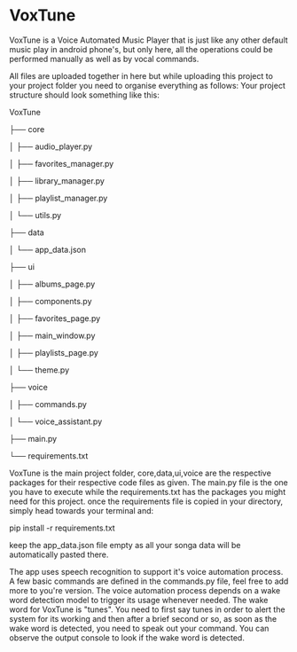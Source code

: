 # VoxTune
VoxTune is a Voice Automated Music Player that is just like any other default music play in android phone's, but only here, all the operations could be performed manually as well as by vocal commands.

All files are uploaded together in here but while uploading this project to your project folder you need to organise everything as follows:
Your project structure should look something like this:

VoxTune

├── core

│   ├── audio_player.py

│   ├── favorites_manager.py

│   ├── library_manager.py

│   ├── playlist_manager.py

│   └── utils.py

├── data

│   └── app_data.json

├── ui

│   ├── albums_page.py

│   ├── components.py

│   ├── favorites_page.py

│   ├── main_window.py

│   ├── playlists_page.py

│   └── theme.py

├── voice

│   ├── commands.py

│   └── voice_assistant.py

├── main.py

└── requirements.txt

VoxTune is the main project folder, core,data,ui,voice are the respective packages for their respective code files as given.
The main.py file is the one you have to execute while the requirements.txt has the packages you might need for this project.
once the requirements file is copied in your directory, simply head towards your terminal and:

pip install -r requirements.txt

keep the app_data.json file empty as all your songa data will be automatically pasted there.

The app uses speech recognition to support it's voice automation process.
A few basic commands are defined in the commands.py file, feel free to add more to you're version.
The voice automation process depends on a wake word detection model to trigger its usage whenever needed.
The wake word for VoxTune is "tunes".
You need to first say tunes in order to alert the system for its working and then after a brief second or so, as soon as the wake word is detected, you need to speak out your command. You can observe the output console to look if the wake word is detected. 
